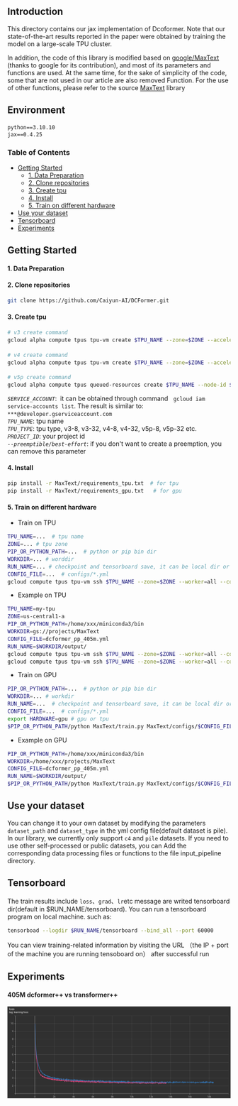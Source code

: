 ## Introduction
This directory contains our jax implementation of Dcoformer. Note that our state-of-the-art results reported in the paper were obtained by training the model on a large-scale TPU cluster.

In addition, the code of this library is modified based on [google/MaxText](https://github.com/google/maxtext) (thanks to google for its contribution), and most of its parameters and functions are used. At the same time, for the sake of simplicity of the code, some that are not used in our article are also removed Function. For the use of other functions, please refer to the source [MaxText](https://github.com/google/maxtext) library

## Environment
```plaintext
python==3.10.10  
jax==0.4.25
```

### Table of Contents
- [Getting Started](#Getting-started)
    - [1. Data Preparation](#1-data-preparation)
    - [2. Clone repositories](#2-clone-repositories)
    - [3. Create tpu](#3-Create-tpu)
    - [4. Install](#4-Install)
    - [5. Train on different hardware](#5-Train-on-different-hardware)
- [Use your dataset](#Use-your-dataset)
- [Tensorboard](#Tensorboard)
- [Experiments](#Experiments)



## Getting Started

#### 1. Data Preparation

#### 2. Clone repositories
```bash
git clone https://github.com/Caiyun-AI/DCFormer.git
```
#### 3. Create tpu
 
```bash
# v3 create command
gcloud alpha compute tpus tpu-vm create $TPU_NAME --zone=$ZONE --accelerator-type=$TPU_TYPE --version=tpu-vm-base --project=$PROJECT_ID  --scopes=https://www.googleapis.com/auth/cloud-platform --preemptible

# v4 create command
gcloud alpha compute tpus tpu-vm create $TPU_NAME --zone=$ZONE --accelerator-type=$TPU_TYPE --version=tpu-vm-tf-2.10.0-pod-v4 --project=$PROJECT_ID  --scopes=https://www.googleapis.com/auth/cloud-platform --preemptible

# v5p create command
gcloud alpha compute tpus queued-resources create $TPU_NAME --node-id $TPU_NAME  --project $PROJECT_ID   --zone=$ZONE   --accelerator-type=$TPU_TYPE --runtime-version v2-alpha-tpuv5 --service-account $SERVICE_ACCOUNT   --best-effort
```
*```SERVICE_ACCOUNT```*: &nbsp;it can be obtained through command &nbsp; ```gcloud iam service-accounts list```. The result is similar to: ```***@developer.gserviceaccount.com```   
*```TPU_NAME```*:&nbsp;tpu name  
*```TPU_TYPE```*:&nbsp;tpu type, v3-8, v3-32, v4-8, v4-32, v5p-8, v5p-32 etc. 
*```PROJECT_ID```*: your project id  
*```--preemptible/best-effort```*:&nbsp;if you don't want to create a preemption, you can remove this parameter  

#### 4. Install

```bash
pip install -r MaxText/requirements_tpu.txt  # for tpu
pip install -r MaxText/requirements_gpu.txt   # for gpu
```


#### 5. Train on different hardware
- Train on TPU
```bash
TPU_NAME=...  # tpu name
ZONE=... # tpu zone
PIP_OR_PYTHON_PATH=...  # python or pip bin dir
WORKDIR=... # worddir
RUN_NAME=... # checkpoint and tensorboard save, it can be local dir or bucket dir(gs://...)
CONFIG_FILE=...  # configs/*.yml
gcloud compute tpus tpu-vm ssh $TPU_NAME --zone=$ZONE --worker=all --command="export HARDWARE=tpu; cd $WORKDIR; $PIP_OR_PYTHON_PATH/python MaxText/train.py MaxText/configs/$CONFIG_FILE run_name=$RUN_NAME hardware=tpu | tee train.log"
```

- Example on TPU

```bash
TPU_NAME=my-tpu
ZONE=us-central1-a
PIP_OR_PYTHON_PATH=/home/xxx/miniconda3/bin
WORKDIR=gs://projects/MaxText
CONFIG_FILE=dcformer_pp_405m.yml
RUN_NAME=$WORKDIR/output/
gcloud compute tpus tpu-vm ssh $TPU_NAME --zone=$ZONE --worker=all --command="$PIP_OR_PYTHON_PATH/pip install -r $WORKDIR/requirements_tpu.txt"
gcloud compute tpus tpu-vm ssh $TPU_NAME --zone=$ZONE --worker=all --command="export HARDWARE=tpu; cd $WORKDIR; $PIP_OR_PYTHON_PATH/python MaxText/train.py MaxText/configs/$CONFIG_FILE run_name=$RUN_NAME hardware=tpu | tee train.log"
```

- Train on GPU
```bash
PIP_OR_PYTHON_PATH=...  # python or pip bin dir
WORKDIR=... # workdir
RUN_NAME=...  # checkpoint and tensorboard save, it can be local dir or bucket dir(gs://...)
CONFIG_FILE=...  # configs/*.yml
export HARDWARE=gpu # gpu or tpu
$PIP_OR_PYTHON_PATH/python MaxText/train.py MaxText/configs/$CONFIG_FILE run_name=$RUN_NAME hardware=gpu  compile_topology_num_slices=1 | tee train.log
```

- Example on GPU
```bash
PIP_OR_PYTHON_PATH=/home/xxx/miniconda3/bin
WORKDIR=/home/xxx/projects/MaxText
CONFIG_FILE=dcformer_pp_405m.yml
RUN_NAME=$WORKDIR/output/
$PIP_OR_PYTHON_PATH/python MaxText/train.py MaxText/configs/$CONFIG_FILE run_name=$RUN_NAME hardware=gpu  compile_topology_num_slices=1 | tee train.log
```


## Use your dataset

You can change it to your own dataset by modifying the parameters ```dataset_path``` and ```dataset_type``` in the yml config file(default dataset is pile). In our library, we currently only support ```c4``` and ```pile``` datasets. If you need to use other self-processed or public datasets, you can Add the corresponding data processing files or functions to the file input_pipeline directory.

## Tensorboard

The train results include ```loss```、```grad```、```lr```etc message are writed tensorboard dir(default in $RUN_NAME/tensorboard). You can run a tensorboard program on local machine. such as:
    
```bash
tensorboad --logdir $RUN_NAME/tensorboard --bind_all --port 60000
```
You can view training-related information by visiting the URL （the IP + port of the machine you are running tensoboard on） after successful run
    

## Experiments

#### **405M dcformer++ vs transformer++**

![Loss曲线](images/405m_dcformer_pp_vs_transformer_pp_loss.png)



